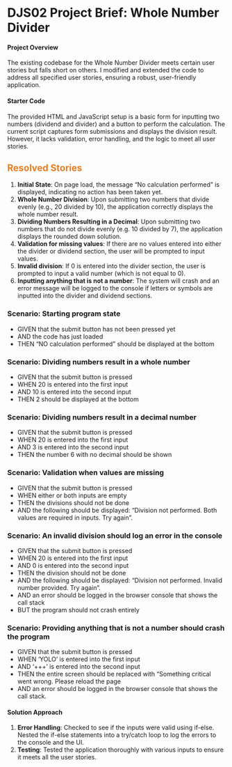 # DJS02 Project Brief: Whole Number Divider

#### Project Overview

The existing codebase for the Whole Number Divider meets certain user stories but falls short on others. I modified and extended the code to address all specified user stories, ensuring a robust, user-friendly application.

#### Starter Code

The provided HTML and JavaScript setup is a basic form for inputting two numbers (dividend and divider) and a button to perform the calculation. The current script captures form submissions and displays the division result. However, it lacks validation, error handling, and the logic to meet all user stories.

<h2 style="color:#e67e22">Resolved Stories</h2>

1. **Initial State**: On page load, the message “No calculation performed” is displayed, indicating no action has been taken yet.
2. **Whole Number Division**: Upon submitting two numbers that divide evenly (e.g., 20 divided by 10), the application correctly displays the whole number result.
3. **Dividing Numbers Resulting in a Decimal**: Upon submitting two numbers that do not divide evenly (e.g. 10 divided by 7), the application displays the rounded down solution.
4. **Validation for missing values**: If there are no values entered into either the divider or dividend section, the user will be prompted to input values.
5. **Invalid division**: If 0 is entered into the divider section, the user is prompted to input a valid number (which is not equal to 0).
6. **Inputting anything that is not a number**: The system will crash and an error message will be logged to the console if letters or symbols are inputted into the divider and dividend sections.

### Scenario: Starting program state

- GIVEN that the submit button has not been pressed yet
- AND the code has just loaded
- THEN “NO calculation performed” should be displayed at the bottom

### Scenario: Dividing numbers result in a whole number

- GIVEN that the submit button is pressed
- WHEN 20 is entered into the first input
- AND 10 is entered into the second input
- THEN 2 should be displayed at the bottom

### Scenario: Dividing numbers result in a decimal number

- GIVEN that the submit button is pressed
- WHEN 20 is entered into the first input
- AND 3 is entered into the second input
- THEN the number 6 with no decimal should be shown

### Scenario: Validation when values are missing

- GIVEN that the submit button is pressed
- WHEN either or both inputs are empty
- THEN the divisions should not be done
- AND the following should be displayed: “Division not performed. Both values are required in inputs. Try again”.

### Scenario: An invalid division should log an error in the console

- GIVEN that the submit button is pressed
- WHEN 20 is entered into the first input
- AND 0 is entered into the second input
- THEN the division should not be done
- AND the following should be displayed: “Division not performed. Invalid number provided. Try again”.
- AND an error should be logged in the browser console that shows the call stack
- BUT the program should not crash entirely

### Scenario: Providing anything that is not a number should crash the program

- GIVEN that the submit button is pressed
- WHEN ‘YOLO’ is entered into the first input
- AND ‘+++’ is entered into the second input
- THEN the entire screen should be replaced with “Something critical went wrong. Please reload the page
- AND an error should be logged in the browser console that shows the call stack.

#### Solution Approach

1. **Error Handling**: Checked to see if the inputs were valid using if-else. Nested the if-else statements into a try/catch loop to log the errors to the console and the UI.
2. **Testing**: Tested the application thoroughly with various inputs to ensure it meets all the user stories.
